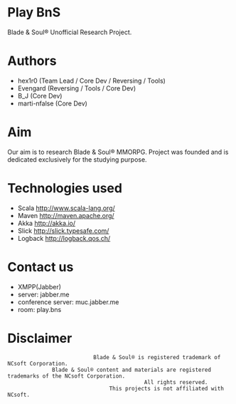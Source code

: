 Play BnS
========

Blade & Soul® Unofficial Research Project. 


Authors
========
* hex1r0 (Team Lead / Core Dev / Reversing / Tools)
* Evengard (Reversing / Tools / Core Dev)
* B_J (Core Dev)
* marti-nfalse (Core Dev)


Aim
========

Our aim is to research Blade & Soul® MMORPG. Project was founded and is dedicated exclusively for the studying purpose.


Technologies used
========
* Scala http://www.scala-lang.org/
* Maven http://maven.apache.org/
* Akka http://akka.io/
* Slick http://slick.typesafe.com/
* Logback http://logback.qos.ch/

Contact us
========
* XMPP(Jabber)
 * server: jabber.me
 * conference server: muc.jabber.me
 * room: play.bns

Disclaimer
========


                               Blade & Soul® is registered trademark of NCsoft Corporation.
                  Blade & Soul® content and materials are registered trademarks of the NCsoft Corporation. 
                                               All rights reserved. 
                                    This projects is not affiliated with NCsoft.

